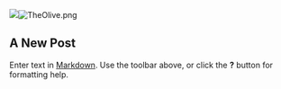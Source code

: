 ![]({{site.baseurl}}/)![TheOlive.png]({{site.baseurl}}/public/img/TheOlive.png)
## A New Post

Enter text in [Markdown](http://daringfireball.net/projects/markdown/). Use the toolbar above, or click the **?** button for formatting help.
